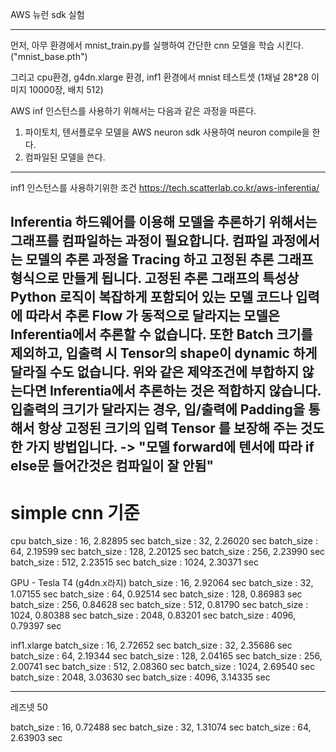 AWS 뉴런 sdk 실험


--------------------------------------------------------
먼저, 아무 환경에서 mnist_train.py를 실행하여 간단한 cnn 모델을 학습 시킨다. ("mnist_base.pth")

그리고 cpu환경, g4dn.xlarge 환경, inf1 환경에서 mnist 테스트셋 (1채널 28*28 이미지 10000장, 배치 512)


AWS inf 인스턴스를 사용하기 위해서는 다음과 같은 과정을 따른다.
1. 파이토치, 텐서플로우 모델을 AWS neuron sdk 사용하여 neuron compile을 한다.
2. 컴파일된 모델을 쓴다.

----------------------------------------------------------
inf1 인스턴스를 사용하기위한 조건
https://tech.scatterlab.co.kr/aws-inferentia/

Inferentia 하드웨어를 이용해 모델을 추론하기 위해서는 그래프를 컴파일하는 과정이 필요합니다. 컴파일 과정에서는 모델의 추론 과정을 Tracing 하고 고정된 추론 그래프 형식으로 만들게 됩니다. 고정된 추론 그래프의 특성상 Python 로직이 복잡하게 포함되어 있는 모델 코드나 입력에 따라서 추론 Flow 가 동적으로 달라지는 모델은 Inferentia에서 추론할 수 없습니다. 또한 Batch 크기를 제외하고, 입출력 시 Tensor의 shape이 dynamic 하게 달라질 수도 없습니다. 위와 같은 제약조건에 부합하지 않는다면 Inferentia에서 추론하는 것은 적합하지 않습니다. 입출력의 크기가 달라지는 경우, 입/출력에 Padding을 통해서 항상 고정된 크기의 입력 Tensor 를 보장해 주는 것도 한 가지 방법입니다.
-> "모델 forward에 텐서에 따라 if else문 들어간것은 컴파일이 잘 안됨"
-----------------------------------------------------

# simple cnn 기준

cpu 
batch_size : 16, 2.82895 sec
batch_size : 32, 2.26020 sec
batch_size : 64, 2.19599 sec
batch_size : 128, 2.20125 sec
batch_size : 256, 2.23990 sec
batch_size : 512, 2.23515 sec
batch_size : 1024, 2.30371 sec

GPU - Tesla T4 (g4dn.x라지)
batch_size : 16, 2.92064 sec
batch_size : 32, 1.07155 sec
batch_size : 64, 0.92514 sec
batch_size : 128, 0.86983 sec
batch_size : 256, 0.84628 sec
batch_size : 512, 0.81790 sec
batch_size : 1024, 0.80388 sec
batch_size : 2048, 0.83201 sec
batch_size : 4096, 0.79397 sec

inf1.xlarge
batch_size : 16, 2.72652 sec
batch_size : 32, 2.35686 sec
batch_size : 64, 2.19344 sec
batch_size : 128, 2.04165 sec
batch_size : 256, 2.00741 sec
batch_size : 512, 2.08360 sec
batch_size : 1024, 2.69540 sec
batch_size : 2048, 3.03630 sec
batch_size : 4096, 3.14335 sec


-------------------------------------------------------------------

레즈넷 50

batch_size : 16, 0.72488 sec
batch_size : 32, 1.31074 sec
batch_size : 64, 2.63903 sec









